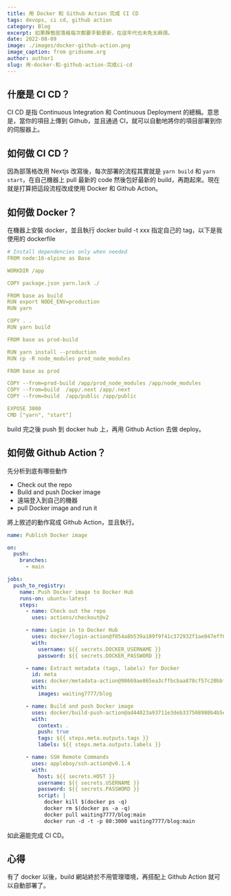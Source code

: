 ```yaml
---
title: 用 Docker 和 Github Action 完成 CI CD
tags: devops, ci cd, github action
category: Blog
excerpt: 如果靜態部落格每次都要手動更新，在這年代也未免太麻煩。
date: 2022-08-09
image: ./images/docker-github-action.png
image_caption: from gridsome.org
author: author1
slug: 用-docker-和-github-action-完成ci-cd
---
```


## 什麼是 CI CD？

CI CD 是指 Continuous Integration 和 Continuous Deployment 的總稱。意思是，當你的項目上傳到 Github，並且通過 CI，就可以自動地將你的項目部署到你的伺服器上。

## 如何做 CI CD？

因為部落格改用 Nextjs 改寫後，每次部署的流程其實就是 `yarn build` 和 `yarn start`，在自己機器上 pull 最新的 code 然後包好最新的 build，再跑起來。現在就是打算把這段流程改成使用 Docker 和 Github Action。

## 如何做 Docker？

在機器上安裝 docker，並且執行 docker build -t xxx 指定自己的 tag，以下是我使用的 dockerfile

```yaml
# Install dependencies only when needed
FROM node:16-alpine as Base

WORKDIR /app

COPY package.json yarn.lock ./

FROM base as build
RUN export NODE_ENV=production
RUN yarn

COPY . .
RUN yarn build

FROM base as prod-build

RUN yarn install --production
RUN cp -R node_modules prod_node_modules

FROM base as prod

COPY --from=prod-build /app/prod_node_modules /app/node_modules
COPY --from=build  /app/.next /app/.next
COPY --from=build  /app/public /app/public

EXPOSE 3000
CMD ["yarn", "start"]
```

build 完之後 push 到 docker hub 上，再用 Github Action 去做 deploy。

## 如何做 Github Action？

先分析到底有哪些動作

- Check out the repo
- Build and push Docker image
- 遠端登入到自己的機器
- pull Docker image and run it

將上敘述的動作寫成 Github Action，並且執行。

```yaml
name: Publish Docker image

on:
  push:
    branches:
      - main

jobs:
  push_to_registry:
    name: Push Docker image to Docker Hub
    runs-on: ubuntu-latest
    steps:
      - name: Check out the repo
        uses: actions/checkout@v2

      - name: Login in to Docker Hub
        uses: docker/login-action@f054a8b539a109f9f41c372932f1ae047eff08c9
        with:
          username: ${{ secrets.DOCKER_USERNAME }}
          password: ${{ secrets.DOCKER_PASSWORD }}

      - name: Extract metadata (tags, labels) for Docker
        id: meta
        uses: docker/metadata-action@98669ae865ea3cffbcbaa878cf57c20bbf1c6c38
        with:
          images: waiting7777/blog

      - name: Build and push Docker image
        uses: docker/build-push-action@ad44023a93711e3deb337508980b4b5e9bcdc5dc
        with:
          context: .
          push: true
          tags: ${{ steps.meta.outputs.tags }}
          labels: ${{ steps.meta.outputs.labels }}

      - name: SSH Remote Commands
        uses: appleboy/ssh-action@v0.1.4
        with:
          host: ${{ secrets.HOST }}
          username: ${{ secrets.USERNAME }}
          password: ${{ secrets.PASSWORD }}
          script: |
            docker kill $(docker ps -q)
            docker rm $(docker ps -a -q)
            docker pull waiting7777/blog:main
            docker run -d -t -p 80:3000 waiting7777/blog:main
```

如此遍能完成 CI CD。

## 心得

有了 docker 以後，build 網站終於不用管理環境，再搭配上 Github Action 就可以自動部署了。
